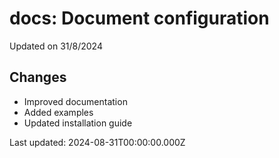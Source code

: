 # docs: Document configuration

Updated on 31/8/2024

## Changes
- Improved documentation
- Added examples
- Updated installation guide

Last updated: 2024-08-31T00:00:00.000Z